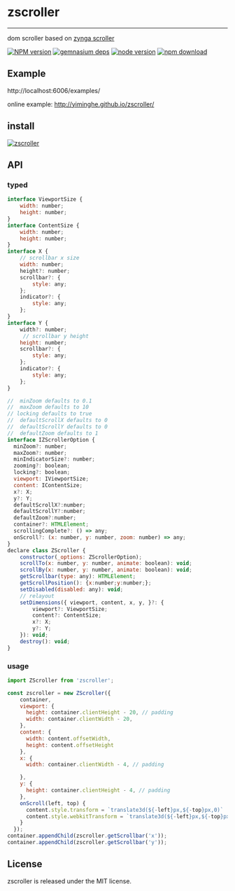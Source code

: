 # zscroller
---

dom scroller based on [zynga scroller](https://zynga.github.io/scroller/)


[![NPM version][npm-image]][npm-url]
[![gemnasium deps][gemnasium-image]][gemnasium-url]
[![node version][node-image]][node-url]
[![npm download][download-image]][download-url]

[npm-image]: http://img.shields.io/npm/v/zscroller.svg?style=flat-square
[npm-url]: http://npmjs.org/package/zscroller
[travis-image]: https://img.shields.io/travis/yiminghe/zscroller.svg?style=flat-square
[travis-url]: https://travis-ci.org/yiminghe/zscroller
[coveralls-image]: https://img.shields.io/coveralls/yiminghe/zscroller.svg?style=flat-square
[coveralls-url]: https://coveralls.io/r/yiminghe/zscroller?branch=master
[gemnasium-image]: http://img.shields.io/gemnasium/yiminghe/zscroller.svg?style=flat-square
[gemnasium-url]: https://gemnasium.com/yiminghe/zscroller
[node-image]: https://img.shields.io/badge/node.js-%3E=_0.10-green.svg?style=flat-square
[node-url]: http://nodejs.org/download/
[download-image]: https://img.shields.io/npm/dm/zscroller.svg?style=flat-square
[download-url]: https://npmjs.org/package/zscroller

## Example

http://localhost:6006/examples/

online example: http://yiminghe.github.io/zscroller/

## install

[![zscroller](https://nodei.co/npm/zscroller.png)](https://npmjs.org/package/zscroller)


## API

### typed

```js
interface ViewportSize {
    width: number;
    height: number;
}
interface ContentSize {
    width: number;
    height: number;
}
interface X {
    // scrollbar x size
    width: number;
    height?: number;
    scrollbar?: {
        style: any;
    };
    indicator?: {
        style: any;
    };
}
interface Y {
    width?: number;
     // scrollbar y height
    height: number;
    scrollbar?: {
        style: any;
    };
    indicator?: {
        style: any;
    };
}

//  minZoom defaults to 0.1
//  maxZoom defaults to 10
// locking defaults to true
//  defaultScrollX defaults to 0
//  defaultScrollY defaults to 0
//  defaultZoom defaults to 1
interface IZScrollerOption {
  minZoom?: number;
  maxZoom?: number;
  minIndicatorSize?: number;
  zooming?: boolean;
  locking?: boolean;
  viewport: IViewportSize;
  content: IContentSize;
  x?: X;
  y?: Y;
  defaultScrollX?:number;
  defaultScrollY?:number;
  defaultZoom?:number;
  container?: HTMLElement;
  scrollingComplete?: () => any;
  onScroll?: (x: number, y: number, zoom: number) => any;
}
declare class ZScroller {
    constructor(_options: ZScrollerOption);
    scrollTo(x: number, y: number, animate: boolean): void;
    scrollBy(x: number, y: number, animate: boolean): void;
    getScrollbar(type: any): HTMLElement;
    getScrollPosition(): {x:number;y:number;};
    setDisabled(disabled: any): void;
    // relayout
    setDimensions({ viewport, content, x, y, }?: {
        viewport?: ViewportSize;
        content?: ContentSize;
        x?: X;
        y?: Y;
    }): void;
    destroy(): void;
}
```

### usage

```js
import ZScroller from 'zscroller';

const zscroller = new ZScroller({
    container,
    viewport: {
      height: container.clientHeight - 20, // padding
      width: container.clientWidth - 20,
    },
    content: {
      width: content.offsetWidth,
      height: content.offsetHeight
    },
    x: {
      width: container.clientWidth - 4, // padding

    },
    y: {
      height: container.clientHeight - 4, // padding
    },
    onScroll(left, top) {
      content.style.transform = `translate3d(${-left}px,${-top}px,0)`
      content.style.webkitTransform = `translate3d(${-left}px,${-top}px,0)`;
    }
  });
container.appendChild(zscroller.getScrollbar('x'));
container.appendChild(zscroller.getScrollbar('y'));
```

## License

zscroller is released under the MIT license.
